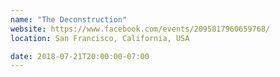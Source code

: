 ```yaml
---
name: "The Deconstruction"
website: https://www.facebook.com/events/2095817960659768/
location: San Francisco, California, USA

date: 2018-07-21T20:00:00-07:00
---
```

